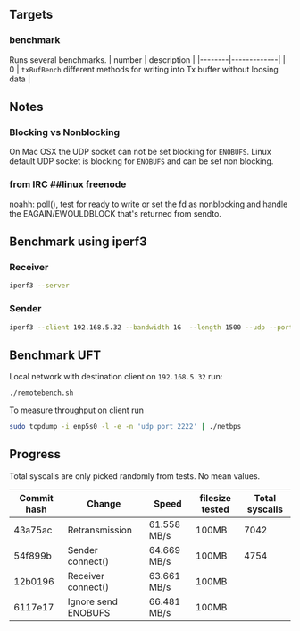
## Targets
### benchmark
Runs several benchmarks.
| number | description |
|--------|-------------|
|      0 | ```txBufBench``` different methods for writing into Tx buffer without loosing data |

## Notes
### Blocking vs Nonblocking
On Mac OSX the UDP socket can not be set blocking for ```ENOBUFS```. Linux default UDP socket is blocking for ```ENOBUFS``` and can be set non blocking.

### from IRC ##linux freenode
<ayecee> noahh: poll(), test for ready to write
<ayecee> or set the fd as nonblocking and handle the EAGAIN/EWOULDBLOCK that's returned from sendto.

## Benchmark using iperf3
### Receiver
```bash
iperf3 --server
```
### Sender
```bash
iperf3 --client 192.168.5.32 --bandwidth 1G  --length 1500 --udp --port 5201 --parallel 1
```

## Benchmark UFT
Local network with destination client on ```192.168.5.32``` run:
```bash
./remotebench.sh
```

To measure throughput on client run
```bash
sudo tcpdump -i enp5s0 -l -e -n 'udp port 2222' | ./netbps
```

## Progress
Total syscalls are only picked randomly from tests. No mean values.

| Commit hash | Change | Speed | filesize tested | Total syscalls |
| ----------- | ------ | ----- | --------------- | -------------- |
| 43a75ac     | Retransmission | 61.558 MB/s | 100MB | 7042 |
| 54f899b     | Sender connect() | 64.669 MB/s | 100MB | 4754 |
| 12b0196     | Receiver connect() | 63.661 MB/s | 100MB |  |
| 6117e17     | Ignore send ENOBUFS | 66.481 MB/s | 100MB |   |

